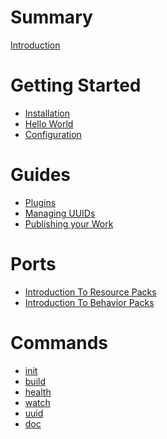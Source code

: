 # Summary

[Introduction](./introduction.md)

# Getting Started

- [Installation]()
- [Hello World]()
- [Configuration](./configuration.md)

# Guides

- [Plugins](./plugins.md)
- [Managing UUIDs]()
- [Publishing your Work]()

# Ports

- [Introduction To Resource Packs](./ports/introduction-to-resource-packs.md)
- [Introduction To Behavior Packs](./ports/introduction-to-behavior-packs.md)

# Commands

- [init]()
- [build]()
- [health]()
- [watch]()
- [uuid]()
- [doc]()

